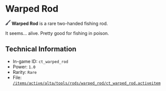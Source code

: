# Warped Rod

<img src="https://raw.githubusercontent.com/Ceterai/Enternia/main/items/active/alta/tools/rods/warped_rod/icon.png" alt="Warped Rod icon" loading="lazy" height=16px width="auto" /> **Warped Rod** is a rare two-handed fishing rod.

It seems... alive. Pretty good for fishing in poison.

## Technical Information

- In-game ID: `ct_warped_rod`
- Power: `1.0`
- Rarity: `Rare`
- File: [`/items/active/alta/tools/rods/warped_rod/ct_warped_rod.activeitem`](https://github.com/Ceterai/Enternia/blob/main/items/active/alta/tools/rods/warped_rod/ct_warped_rod.activeitem)
